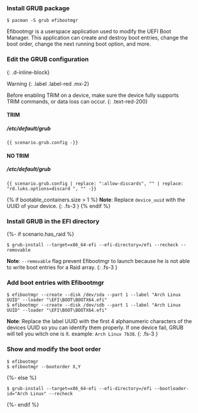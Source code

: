 ### Install GRUB package
```
$ pacman -S grub efibootmgr
```

Efibootmgr is a userspace application used to modify the UEFI Boot Manager. This application can create and destroy boot entries, change the boot order, change the next running boot option, and more.

### Edit the GRUB configuration
{: .d-inline-block}

Warning
{: .label .label-red .mx-2}

Before enabling TRIM on a device, make sure the device fully supports TRIM commands, or data loss can occur.
{: .text-red-200}

#### TRIM
##### /etc/default/grub
```
{{ scenario.grub.config -}}
```

#### NO TRIM
##### /etc/default/grub
```
{{ scenario.grub.config | replace: ":allow-discards", "" | replace: "rd.luks.options=discard ", "" -}}
```

{% if bootable_containers.size > 1 %}
**Note**: Replace `device_uuid` with the UUID of your device.
{: .fs-3 }
{% endif %}

### Install GRUB in the EFI directory

{%- if scenario.has_raid %}
```
$ grub-install --target=x86_64-efi --efi-directory=/efi --recheck --removable
```

**Note**: `--removable` flag prevent Efibootmgr to launch because he is not able to write boot entries for a Raid array.
{: .fs-3 }

### Add boot entries with Efibootmgr

```
$ efibootmgr --create --disk /dev/sda --part 1 --label "Arch Linux UUID" --loader "\EFI\BOOT\BOOTX64.efi"
$ efibootmgr --create --disk /dev/sdb --part 1 --label "Arch Linux UUID" --loader "\EFI\BOOT\BOOTX64.efi"
```

**Note**: Replace the label UUID with the first 4 alphanumeric characters of the devices UUID so you can identify them properly. If one device fail, GRUB will tell you witch one is it. example: `Arch Linux 7b38`.
{: .fs-3 }

### Show and modify the boot order

```
$ efibootmgr
$ efibootmgr --bootorder X,Y
```
{%- else %}
```
$ grub-install --target=x86_64-efi --efi-directory=/efi --bootloader-id="Arch Linux" --recheck
```
{%- endif %}
